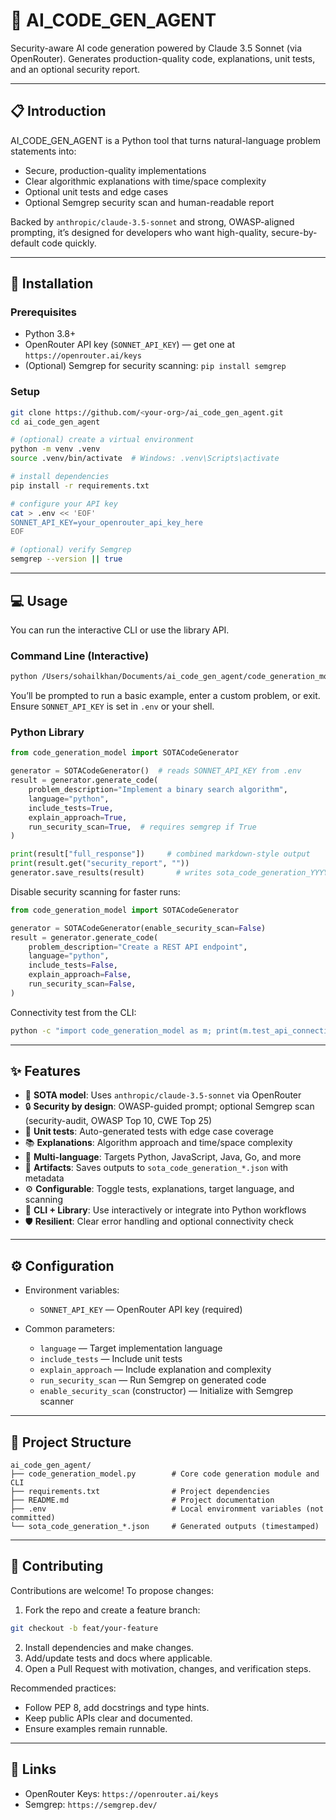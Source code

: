 # 🤖 AI_CODE_GEN_AGENT

Security-aware AI code generation powered by Claude 3.5 Sonnet (via OpenRouter). Generates production-quality code, explanations, unit tests, and an optional security report.

---

## 📋 Introduction

AI_CODE_GEN_AGENT is a Python tool that turns natural-language problem statements into:
- Secure, production-quality implementations
- Clear algorithmic explanations with time/space complexity
- Optional unit tests and edge cases
- Optional Semgrep security scan and human-readable report

Backed by `anthropic/claude-3.5-sonnet` and strong, OWASP-aligned prompting, it’s designed for developers who want high-quality, secure-by-default code quickly.

---

## 🚀 Installation

### Prerequisites
- Python 3.8+
- OpenRouter API key (`SONNET_API_KEY`) — get one at `https://openrouter.ai/keys`
- (Optional) Semgrep for security scanning: `pip install semgrep`

### Setup
```bash
git clone https://github.com/<your-org>/ai_code_gen_agent.git
cd ai_code_gen_agent

# (optional) create a virtual environment
python -m venv .venv
source .venv/bin/activate  # Windows: .venv\Scripts\activate

# install dependencies
pip install -r requirements.txt

# configure your API key
cat > .env << 'EOF'
SONNET_API_KEY=your_openrouter_api_key_here
EOF

# (optional) verify Semgrep
semgrep --version || true
```

---

## 💻 Usage

You can run the interactive CLI or use the library API.

### Command Line (Interactive)
```bash
python /Users/sohailkhan/Documents/ai_code_gen_agent/code_generation_model.py
```
You’ll be prompted to run a basic example, enter a custom problem, or exit. Ensure `SONNET_API_KEY` is set in `.env` or your shell.

### Python Library
```python
from code_generation_model import SOTACodeGenerator

generator = SOTACodeGenerator()  # reads SONNET_API_KEY from .env
result = generator.generate_code(
    problem_description="Implement a binary search algorithm",
    language="python",
    include_tests=True,
    explain_approach=True,
    run_security_scan=True,  # requires semgrep if True
)

print(result["full_response"])     # combined markdown-style output
print(result.get("security_report", ""))
generator.save_results(result)       # writes sota_code_generation_YYYYMMDD_HHMMSS.json
```

Disable security scanning for faster runs:
```python
from code_generation_model import SOTACodeGenerator

generator = SOTACodeGenerator(enable_security_scan=False)
result = generator.generate_code(
    problem_description="Create a REST API endpoint",
    language="python",
    include_tests=False,
    explain_approach=False,
    run_security_scan=False,
)
```

Connectivity test from the CLI:
```bash
python -c "import code_generation_model as m; print(m.test_api_connection())"
```

---

## ✨ Features

- 🧠 **SOTA model**: Uses `anthropic/claude-3.5-sonnet` via OpenRouter
- 🔒 **Security by design**: OWASP-guided prompt; optional Semgrep scan (security-audit, OWASP Top 10, CWE Top 25)
- 🧪 **Unit tests**: Auto-generated tests with edge case coverage
- 📚 **Explanations**: Algorithm approach and time/space complexity
- 🔧 **Multi-language**: Targets Python, JavaScript, Java, Go, and more
- 💾 **Artifacts**: Saves outputs to `sota_code_generation_*.json` with metadata
- ⚙️ **Configurable**: Toggle tests, explanations, target language, and scanning
- 🧰 **CLI + Library**: Use interactively or integrate into Python workflows
- 🛡️ **Resilient**: Clear error handling and optional connectivity check

---

## ⚙️ Configuration

- Environment variables:
  - `SONNET_API_KEY` — OpenRouter API key (required)

- Common parameters:
  - `language` — Target implementation language
  - `include_tests` — Include unit tests
  - `explain_approach` — Include explanation and complexity
  - `run_security_scan` — Run Semgrep on generated code
  - `enable_security_scan` (constructor) — Initialize with Semgrep scanner

---

## 📁 Project Structure

```text
ai_code_gen_agent/
├── code_generation_model.py        # Core code generation module and CLI
├── requirements.txt                # Project dependencies
├── README.md                       # Project documentation
├── .env                            # Local environment variables (not committed)
└── sota_code_generation_*.json     # Generated outputs (timestamped)
```

---

## 🤝 Contributing

Contributions are welcome! To propose changes:
1. Fork the repo and create a feature branch:
```bash
git checkout -b feat/your-feature
```
2. Install dependencies and make changes.
3. Add/update tests and docs where applicable.
4. Open a Pull Request with motivation, changes, and verification steps.

Recommended practices:
- Follow PEP 8, add docstrings and type hints.
- Keep public APIs clear and documented.
- Ensure examples remain runnable.
---

## 🔗 Links

- OpenRouter Keys: `https://openrouter.ai/keys`
- Semgrep: `https://semgrep.dev/`


